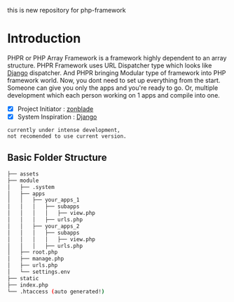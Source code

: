 this is new repository for php-framework

# Introduction

PHPR or PHP Array Framework is a framework highly dependent to an array structure. PHPR Framework uses URL Dispatcher type which looks like [Django](https://docs.djangoproject.com/en/3.2/topics/http/urls/) dispatcher. And PHPR bringing Modular type of framework into PHP framework world. Now, you dont need to set up everything from the start. Someone can give you only the apps and you're ready to go. Or, multiple development which each person working on 1 apps and compile into one.

- [x] Project Initiator : [zonblade](https://instagram.com/zonblade)
- [x] System Inspiration : [Django](https://docs.djangoproject.com/)

```
currently under intense development,
not recomended to use current version.
```

## Basic Folder Structure
```bash
├── assets
├── module
│   ├── .system
│   ├── apps
│   │   ├── your_apps_1
│   │   │   ├── subapps
│   │   │   │   ├── view.php
│   │   │   ├── urls.php
│   │   ├── your_apps_2
│   │   │   ├── subapps
│   │   │   │   ├── view.php
│   │   │   ├── urls.php
│   ├── root.php
│   ├── manage.php
│   ├── urls.php
│   └── settings.env
├── static
├── index.php
└── .htaccess (auto generated!)
```
